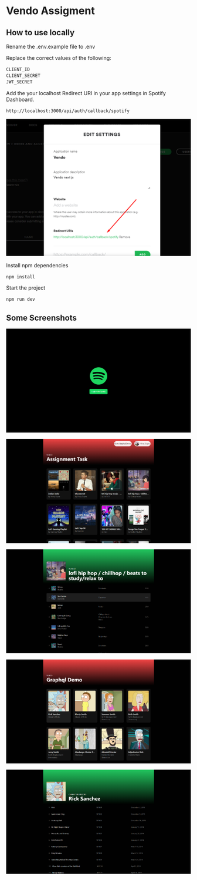 # Vendo Assigment

## How to use locally

Rename the .env.example file to .env

Replace the correct values of the following:

```bash
CLIENT_ID
CLIENT_SECRET
JWT_SECRET
```

Add the your localhost Redirect URI in your app settings in Spotify Dashboard.

```bash
http://localhost:3000/api/auth/callback/spotify
```

![Screenshot](./screenshots/Screenshot_6.png)

Install npm dependencies

```bash
npm install
```

Start the project

```bash
npm run dev
```

## Some Screenshots

![Screenshot](./screenshots/Screenshot_5.png)

![Screenshot](./screenshots/Screenshot_1.png)

![Screenshot](./screenshots/Screenshot_2.png)

![Screenshot](./screenshots/Screenshot_3.png)

![Screenshot](./screenshots/Screenshot_4.png)

